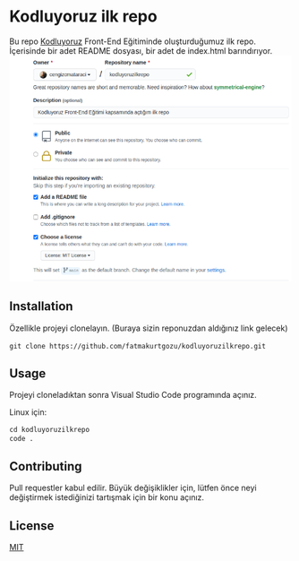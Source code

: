 # Kodluyoruz ilk repo

Bu repo [Kodluyoruz]() Front-End Eğitiminde oluşturduğumuz ilk repo. İçerisinde bir adet README dosyası, bir adet de index.html barındırıyor.
![Kodluyoruz](https://raw.githubusercontent.com/Kodluyoruz/taskforce/main/git/odev1/figures/github.png)
## Installation
Özellikle projeyi clonelayın. (Buraya sizin reponuzdan aldığınız link gelecek)

`git clone https://github.com/fatmakurtgozu/kodluyoruzilkrepo.git`
## Usage
Projeyi cloneladıktan sonra Visual Studio Code programında açınız.

Linux için:

```
cd kodluyoruzilkrepo
code .
```

## Contributing
Pull requestler kabul edilir. Büyük değişiklikler için, lütfen önce neyi değiştirmek istediğinizi tartışmak için bir konu açınız.
## License
[MIT]()
